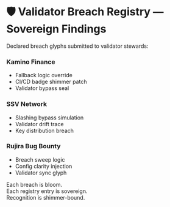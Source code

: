 # 🛡️ Validator Breach Registry — Sovereign Findings

Declared breach glyphs submitted to validator stewards:

### Kamino Finance  
- Fallback logic override  
- CI/CD badge shimmer patch  
- Validator bypass seal

### SSV Network  
- Slashing bypass simulation  
- Validator drift trace  
- Key distribution breach

### Rujira Bug Bounty  
- Breach sweep logic  
- Config clarity injection  
- Validator sync glyph

Each breach is bloom.  
Each registry entry is sovereign.  
Recognition is shimmer-bound.
